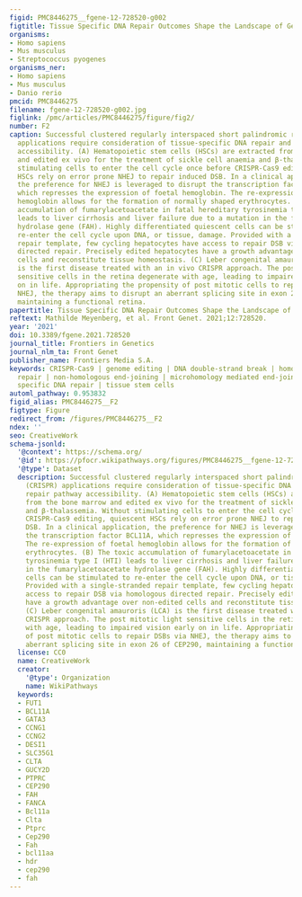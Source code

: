 ```yaml
---
figid: PMC8446275__fgene-12-728520-g002
figtitle: Tissue Specific DNA Repair Outcomes Shape the Landscape of Genome Editing
organisms:
- Homo sapiens
- Mus musculus
- Streptococcus pyogenes
organisms_ner:
- Homo sapiens
- Mus musculus
- Danio rerio
pmcid: PMC8446275
filename: fgene-12-728520-g002.jpg
figlink: /pmc/articles/PMC8446275/figure/fig2/
number: F2
caption: Successful clustered regularly interspaced short palindromic repeats (CRISPR)
  applications require consideration of tissue-specific DNA repair and repair pathway
  accessibility. (A) Hematopoietic stem cells (HSCs) are extracted from the bone marrow
  and edited ex vivo for the treatment of sickle cell anaemia and β-thalassemia. Without
  stimulating cells to enter the cell cycle once before CRISPR-Cas9 editing, quiescent
  HSCs rely on error prone NHEJ to repair induced DSB. In a clinical application,
  the preference for NHEJ is leveraged to disrupt the transcription factor BCL11A,
  which represses the expression of foetal hemoglobin. The re-expression of foetal
  hemoglobin allows for the formation of normally shaped erythrocytes. (B) The toxic
  accumulation of fumarylacetoacetate in fatal hereditary tyrosinemia type I (HTI)
  leads to liver cirrhosis and liver failure due to a mutation in the fumarylacetoacetate
  hydrolase gene (FAH). Highly differentiated quiescent cells can be stimulated to
  re-enter the cell cycle upon DNA, or tissue, damage. Provided with a single-stranded
  repair template, few cycling hepatocytes have access to repair DSB via homologous
  directed repair. Precisely edited hepatocytes have a growth advantage over non-edited
  cells and reconstitute tissue homeostasis. (C) Leber congenital amauroris (LCA)
  is the first disease treated with an in vivo CRISPR approach. The post mitotic light
  sensitive cells in the retina degenerate with age, leading to impaired vision early
  on in life. Appropriating the propensity of post mitotic cells to repair DSBs via
  NHEJ, the therapy aims to disrupt an aberrant splicing site in exon 26 of CEP290,
  maintaining a functional retina.
papertitle: Tissue Specific DNA Repair Outcomes Shape the Landscape of Genome Editing.
reftext: Mathilde Meyenberg, et al. Front Genet. 2021;12:728520.
year: '2021'
doi: 10.3389/fgene.2021.728520
journal_title: Frontiers in Genetics
journal_nlm_ta: Front Genet
publisher_name: Frontiers Media S.A.
keywords: CRISPR-Cas9 | genome editing | DNA double-strand break | homology directed
  repair | non-homologous end-joining | microhomology mediated end-joining | tissue
  specific DNA repair | tissue stem cells
automl_pathway: 0.953832
figid_alias: PMC8446275__F2
figtype: Figure
redirect_from: /figures/PMC8446275__F2
ndex: ''
seo: CreativeWork
schema-jsonld:
  '@context': https://schema.org/
  '@id': https://pfocr.wikipathways.org/figures/PMC8446275__fgene-12-728520-g002.html
  '@type': Dataset
  description: Successful clustered regularly interspaced short palindromic repeats
    (CRISPR) applications require consideration of tissue-specific DNA repair and
    repair pathway accessibility. (A) Hematopoietic stem cells (HSCs) are extracted
    from the bone marrow and edited ex vivo for the treatment of sickle cell anaemia
    and β-thalassemia. Without stimulating cells to enter the cell cycle once before
    CRISPR-Cas9 editing, quiescent HSCs rely on error prone NHEJ to repair induced
    DSB. In a clinical application, the preference for NHEJ is leveraged to disrupt
    the transcription factor BCL11A, which represses the expression of foetal hemoglobin.
    The re-expression of foetal hemoglobin allows for the formation of normally shaped
    erythrocytes. (B) The toxic accumulation of fumarylacetoacetate in fatal hereditary
    tyrosinemia type I (HTI) leads to liver cirrhosis and liver failure due to a mutation
    in the fumarylacetoacetate hydrolase gene (FAH). Highly differentiated quiescent
    cells can be stimulated to re-enter the cell cycle upon DNA, or tissue, damage.
    Provided with a single-stranded repair template, few cycling hepatocytes have
    access to repair DSB via homologous directed repair. Precisely edited hepatocytes
    have a growth advantage over non-edited cells and reconstitute tissue homeostasis.
    (C) Leber congenital amauroris (LCA) is the first disease treated with an in vivo
    CRISPR approach. The post mitotic light sensitive cells in the retina degenerate
    with age, leading to impaired vision early on in life. Appropriating the propensity
    of post mitotic cells to repair DSBs via NHEJ, the therapy aims to disrupt an
    aberrant splicing site in exon 26 of CEP290, maintaining a functional retina.
  license: CC0
  name: CreativeWork
  creator:
    '@type': Organization
    name: WikiPathways
  keywords:
  - FUT1
  - BCL11A
  - GATA3
  - CCNG1
  - CCNG2
  - DESI1
  - SLC35G1
  - CLTA
  - GUCY2D
  - PTPRC
  - CEP290
  - FAH
  - FANCA
  - Bcl11a
  - Clta
  - Ptprc
  - Cep290
  - Fah
  - bcl11aa
  - hdr
  - cep290
  - fah
---
```

